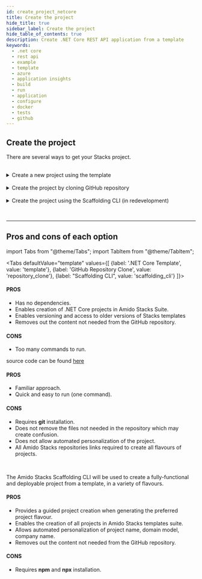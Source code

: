 ```yaml
---
id: create_project_netcore
title: Create the project
hide_title: true
sidebar_label: Create the project
hide_table_of_contents: true
description: Create .NET Core REST API application from a template
keywords:
  - .net core
  - rest api
  - example
  - template
  - azure
  - application insights
  - build
  - run
  - application
  - configure
  - docker
  - tests
  - github
---
```


## Create the project

There are several ways to get your Stacks project.

<br />


<details>
<summary>Create a new project using the template</summary>

<div>

1. Install the package

    Access Amido.Stacks.Templates package page in Nuget [here](https://www.nuget.org/packages/Amido.Stacks.Templates/).<br/>
    Copy and execute the command displayed in the page (if you want to get the latest version).<br/>
    For example,

    ```bash title="Run the command to install the package"
    dotnet new --install Amido.Stacks.Templates::0.0.92
    ```


2. Create a new  project

    Navigate to the folder where you wish to create a new project on.

    ```bash title="Run the command to create the project"
    dotnet new stacks-app-web-api -n Company.Project -d YourDomain
    ```

    The above command will create a folder and a repository called `Company.Project`.

:::note Template parameter details

* **-n**, **--name**
    * Sets the project name
    * Omitting it will result in the project name being the same as the folder where the command has been ran from
* **-d**, **--domain**
    * Sets the name of the aggregate root object. It is also the name of the collection within CosmosDB instance.
* **-o**
    * Sets the path to where the project is added
    * Omitting the parameter will result in the creation of a new folder
:::

</div>
</details>

<br />

<details>
<summary>Create the project by cloning GitHub repository</summary>
<div>

Clone the .NET project to your local machine from here: [stacks-dotnet repository](https://github.com/amido/stacks-dotnet)

```bash title="Run git clone repository command"
git clone git@github.com:amido/stacks-dotnet.git
```

</div>
</details>

<br/>

<details>
<summary>Create the project using the Scaffolding CLI (in redevelopment)</summary>

<div>

The scaffolding CLI is being redeveloped to offer you more guided choices of Amido Stacks project flavour. 
Based on the answers, the ready-to-build project template will be produced.

</div>
</details>

<br/><hr/>

## Pros and cons of each option

import Tabs from "@theme/Tabs";
import TabItem from "@theme/TabItem";

<Tabs
    defaultValue="template"
    values={[
        {label: '.NET Core Template', value: 'template'},
        {label: 'GitHub Repository Clone', value: 'repository_clone'},
        {label: "Scaffolding  CLI", value: 'scaffolding_cli'}
    ]}>
    <TabItem value="template">
        <h4>PROS</h4>
        <ul>
            <li>Has no dependencies.</li>
            <li>Enables creation of .NET Core projects in Amido Stacks Suite.</li>
            <li>Enables versioning and access to older versions of Stacks templates</li>
            <li>Removes out the content not needed from the GitHub repository.</li>
        </ul>
        <h4>CONS</h4>
        <ul>
            <li>Too many commands to run.</li>
        </ul>
    </TabItem>
    <TabItem value="repository_clone">
    <p>source code can be found [here](https://github.com/amido/stacks-dotnet)</p>
        <h4>PROS</h4>
        <ul>
            <li>Familiar approach.</li>
            <li>Quick and easy to run (one command).</li>
        </ul>
        <h4>CONS</h4>
        <ul>
            <li>Requires <strong>git</strong> installation.</li>
            <li>Does not remove the files not needed in the repository which may create confusion.</li>
            <li>Does not allow automated personalization of the project.</li>
            <li>All Amido Stacks repositories links required to create all flavours of projects.</li>
        </ul>
    </TabItem>
    <TabItem value="scaffolding_cli">        
        <p>The Amido Stacks Scaffolding CLI will be used to create a fully-functional and deployable project from a template, in a variety of flavours.</p>
        <h4>PROS</h4>
        <ul>
            <li>Provides a guided project creation when generating the preferred project flavour.</li>
            <li>Enables the creation of all projects in Amido Stacks templates suite.</li>
            <li>Allows automated personalization of project name, domain model, company name.</li>
            <li>Removes out the content not needed from the GitHub repository.</li>
        </ul>
        <h4>CONS</h4>
        <ul>
            <li>Requires <strong>npm</strong> and <strong>npx</strong> installation.</li>
        </ul>
    </TabItem>
</Tabs>

<br />
